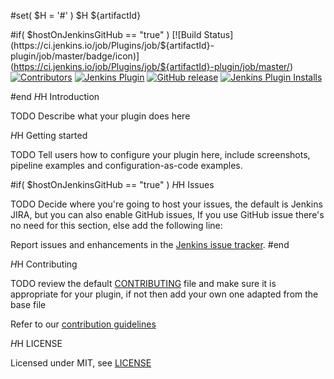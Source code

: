 #set( $H = '#' )
$H ${artifactId}

#if( $hostOnJenkinsGitHub == "true" )
[![Build Status](https://ci.jenkins.io/job/Plugins/job/${artifactId}-plugin/job/master/badge/icon)](https://ci.jenkins.io/job/Plugins/job/${artifactId}-plugin/job/master/)
[![Contributors](https://img.shields.io/github/contributors/jenkinsci/${artifactId}-plugin.svg)](https://github.com/jenkinsci/${artifactId}-plugin/graphs/contributors)
[![Jenkins Plugin](https://img.shields.io/jenkins/plugin/v/${artifactId}.svg)](https://plugins.jenkins.io/${artifactId})
[![GitHub release](https://img.shields.io/github/release/jenkinsci/${artifactId}-plugin.svg?label=changelog)](https://github.com/jenkinsci/${artifactId}-plugin/releases/latest)
[![Jenkins Plugin Installs](https://img.shields.io/jenkins/plugin/i/${artifactId}.svg?color=blue)](https://plugins.jenkins.io/${artifactId})

#end
$H$H Introduction

TODO Describe what your plugin does here

$H$H Getting started

TODO Tell users how to configure your plugin here, include screenshots, pipeline examples and 
configuration-as-code examples.

#if( $hostOnJenkinsGitHub == "true" )
$H$H Issues

TODO Decide where you're going to host your issues, the default is Jenkins JIRA, but you can also enable GitHub issues,
If you use GitHub issue there's no need for this section, else add the following line:

Report issues and enhancements in the [Jenkins issue tracker](https://issues.jenkins-ci.org/).
#end

$H$H Contributing

TODO review the default [CONTRIBUTING](https://github.com/jenkinsci/.github/blob/master/CONTRIBUTING.md) file and make sure it is appropriate for your plugin, if not then add your own one adapted from the base file

Refer to our [contribution guidelines](https://github.com/jenkinsci/.github/blob/master/CONTRIBUTING.md)

$H$H LICENSE

Licensed under MIT, see [LICENSE](LICENSE.md)
